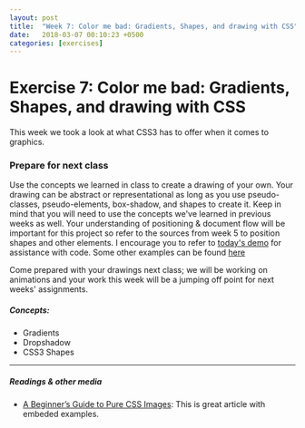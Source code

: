 ```yaml
---
layout: post
title:  "Week 7: Color me bad: Gradients, Shapes, and drawing with CSS"
date:   2018-03-07 00:10:23 +0500
categories: [exercises]
---
```


# Exercise 7: Color me bad: Gradients, Shapes, and drawing with CSS

This week we took a look at what CSS3 has to offer when it comes to graphics. 

### Prepare for next class

Use the concepts we learned in class to create a drawing of your own. Your drawing can be abstract or representational as long as you use pseudo-classes, pseudo-elements, box-shadow, and shapes to create it. Keep in mind that you will need to use the concepts we've learned in previous weeks as well. Your understanding of positioning & document flow will be important for this project so refer to the sources from week 5 to position shapes and other elements. I encourage you to refer to [today's demo](https://github.com/PUCD-2126/PUCD-2126.github.io/tree/master/gradients-drawing) for assistance with code. Some other examples can be found [here](https://codepen.io/sashatran/full/BpoLeE/)

Come prepared with your drawings next class; we will be working on animations and your work this week will be a jumping off point for next weeks' assignments.

##### Concepts:
- Gradients
- Dropshadow
- CSS3 Shapes

---

##### Readings & other media
- [A Beginner’s Guide to Pure CSS Images](https://medium.com/coding-artist/a-beginners-guide-to-pure-css-images-ef9a5d069dd2): This is great article with embeded examples.



